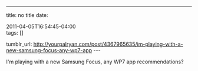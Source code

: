 ---
title: no title
date:

 2011-04-05T16:54:45-04:00  
tags:  []

tumblr_url:
http://yourpalryan.com/post/4367965635/im-playing-with-a-new-samsung-focus-any-wp7-app
\-\--

I'm playing with a new Samsung Focus, any WP7 app recommendations?
